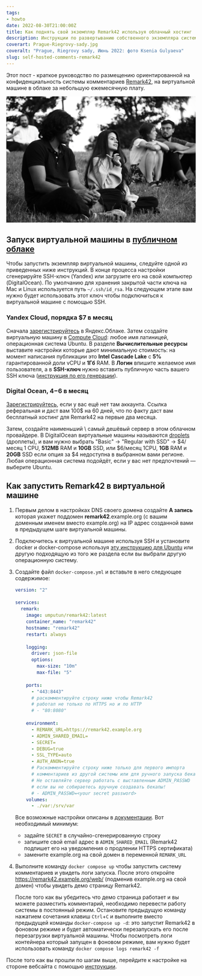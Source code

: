 ```yaml
---
tags:
- howto
date: 2022-08-30T21:00:00Z
title: Как поднять свой экземпляр Remark42 используя облачный хостинг
description: Инструкции по развертыванию собственного экземпляра системы комментариев Remark42 для сайта или блога с помощью Yandex Cloud или Digital Ocean 
coverart: Prague-Riegrovy-sady.jpg
coveralt: "Prague, Riegrovy sady, Июнь 2022: фото Ksenia Gulyaeva"
slug: self-hosted-comments-remark42
---
```


Этот пост - краткое руководство по размещению ориентированной на конфиденциальность системы комментариев [Remark42](https://remark42.com), на виртуальной машине в облаке за небольшую ежемесячную плату.

![Prague, Riegrovy sady, Июнь 2022: фото Ksenia Gulyaeva](../../../../en/post/2022/self-hosted-comments-remark42/Prague-Riegrovy-sady.jpg#center "Prague, Riegrovy sady, Июнь 2022: фото Ksenia Gulyaeva")

## Запуск виртуальной машины в [публичном облаке](https://aws.amazon.com/ru/what-is/public-cloud/)

Чтобы запустить экземпляр виртуальной машины, следуйте одной из приведенных ниже инструкций. В конце процесса настройки сгенерируйте SSH-ключ (Yandex) или загрузите его на свой компьютер (DigitalOcean). По умолчанию для хранения закрытой части ключа на Mac и Linux используется путь `~/.ssh/id_rsa`. На следующем этапе вам нужно будет использовать этот ключ чтобы подключиться к виртуальной машине с помощью SSH.

### Yandex Cloud, порядка $7 в месяц

Сначала [зарегистрируйтесь](https://cloud.yandex.ru/ru/) в Яндекс.Облаке. Затем создайте виртуальную машину в [Compute Cloud](https://console.cloud.yandex.ru/): любое имя латиницей, операционная система Ubuntu. В разделе **Вычислительные ресурсы** выставите настройки которые дают минимальную стоимость: на момент написания публикации это **Intel Cascade Lake** с **5%** гарантированной доли vCPU и **1Гб** RAM. В **Логин** впишите желаемое имя пользователя, а в **SSH-ключ** нужно вставить публичную часть вашего SSH ключа ([инструкция по его генерации](https://docs.github.com/en/authentication/connecting-to-github-with-ssh/generating-a-new-ssh-key-and-adding-it-to-the-ssh-agent)).

<!--more-->

### Digital Ocean, $4-$6 в месяц

[Зарегистрируйтесь](https://m.do.co/c/60ca78166540), если у вас ещё нет там аккаунта. Ссылка реферальная и даст вам 100$ на 60 дней, что по факту даст вам бесплатный хостинг для Remark42 на первые два месяца.

Затем, создайте наименьший \ самый дешёвый сервер в этом облачном провайдере. В DigitalOcean виртуальные машины называются  [droplets](https://cloud.digitalocean.com/droplets) (дроплеты), и вам нужно выбрать "Basic" -> "Regular with SSD" -> $4/месяц 1 CPU, **512MB** RAM и **10GB** SSD, или $6/месяц 1CPU, **1GB** RAM и **20GB** SSD если опция за $4 недоступна в выбранном вами регионе. Любая операционная система подойдёт, если у вас нет предпочтений — выберите Ubuntu.

## Как запустить Remark42 в виртуальной машине

1. Первым делом в настройках DNS своего домена создайте **A запись** которая укажет поддомен **remark42**.example.org (с вашим доменным именем вместо example.org) на IP адрес созданной вами в предыдущем шаге виртуальной машины.
1. Подключитесь к виртуальной машине используя SSH и установите docker и docker-compose используя [эту инструкцию для Ubuntu](https://docs.docker.com/engine/install/ubuntu/) или другую подходящую из того же раздела если вы выбрали другую операционную систему.
1. Создайте файл `docker-compose.yml` и вставьте в него следующее содержимое:

   ```yaml
   version: "2"
   
   services:
     remark:
       image: umputun/remark42:latest
       container_name: "remark42"
       hostname: "remark42"
       restart: always
   
       logging:
         driver: json-file
         options:
           max-size: "10m"
           max-file: "5"
   
       ports:
         - "443:8443"
         # раскомментируйте строку ниже чтобы Remark42
         # работал не только по HTTPS но и по HTTP
         # - "80:8080"
   
       environment:
         - REMARK_URL=https://remark42.example.org
         - ADMIN_SHARED_EMAIL=
         - SECRET=
         - DEBUG=true
         - SSL_TYPE=auto
         - AUTH_ANON=true
         # Раскомментируйте строку ниже только для первого импорта
         # комментариев из другой системы или для ручного запуска бекапов.
         # Не оставляйте сервер работать с выставленным ADMIN_PASSWD
         # если вы не собираетесь вручную создавать бекапы!
         # - ADMIN_PASSWD=<your secret password>
       volumes:
         - ./var:/srv/var
   ```

   Все возможные настройки описаны в [документации](https://remark42.com/docs/configuration/parameters/). Вот необходимый минимум:

   - задайте `SECRET` в случайно-сгенерированную строку
   - запишите свой email адрес в `ADMIN_SHARED_EMAIL` (Remark42 подпишет его на уведомления о продлении HTTPS сертификата)
   - замените example.org на свой домен в переменной `REMARK_URL`

1. Выполните команду `docker compose up` чтобы запустить систему комментариев и увидеть логи запуска. После этого откройте <https://remark42.example.org/web/> (подменив example.org на свой домен) чтобы увидеть демо страницу Remark42.

    После того как вы убедитесь что демо страница работает и вы можете разместить комментарий, необходимо перевести работу системы в постоянный режим. Остановите предыдущую команду нажатием сочетания клавиш `Ctrl`+`C` и выполните вместо предыдущей команды `docker-compose up -d`: это запустит Remark42 в фоновом режиме и будет автоматически перезапускать его после перезагрузки виртуальной машины. Чтобы посмотреть логи контейнера который запущен в фоновом режиме, вам нужно будет использовать команду `docker compose logs remark42 -f`

После того как вы прошли по шагам выше, перейдите к настройке на стороне вебсайта с помощью [инструкции](https://remark42.com/docs/getting-started/installation/#setup-on-your-website).
